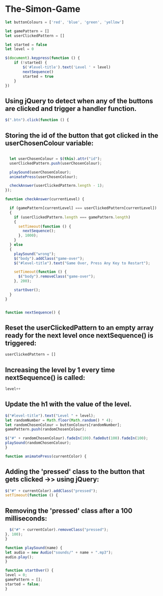 # The-Simon-Game

```javascript
let buttonColours = ['red', 'blue', 'green', 'yellow']

let gamePattern = []
let userClickedPattern = []

let started = false
let level = 0

$(document).keypress(function () {
    if (!started) {
        $('#level-title').text('Level ' + level)
        nextSequence()
        started = true
    }
})
```

## Using jQuery to detect when any of the buttons are clicked and trigger a handler function.

```javascript
$(".btn").click(function () {
```

## Storing the id of the button that got clicked in the userChosenColour variable:

```javascript

  let userChosenColour = $(this).attr("id");
  userClickedPattern.push(userChosenColour);

  playSound(userChosenColour);
  animatePress(userChosenColour);

  checkAnswer(userClickedPattern.length - 1);
});

function checkAnswer(currentLevel) {

  if (gamePattern[currentLevel] === userClickedPattern[currentLevel])
  {
    if (userClickedPattern.length === gamePattern.length)
    {
      setTimeout(function () {
        nextSequence();
      }, 1000);
    }
  } else
  {
    playSound("wrong");
    $("body").addClass("game-over");
    $("#level-title").text("Game Over, Press Any Key to Restart");

    setTimeout(function () {
      $("body").removeClass("game-over");
    }, 200);

    startOver();
  }
}


function nextSequence() {
```

## Reset the userClickedPattern to an empty array ready for the next level once nextSequence() is triggered:

```javascript
userClickedPattern = []
```

## Increasing the level by 1 every time nextSequence() is called:

```javascript
level++
```

## Update the h1 with the value of the level.

```javascript
$("#level-title").text("Level " + level);
let randomNumber = Math.floor(Math.random() * 4);
let randomChosenColour = buttonColours[randomNumber];
gamePattern.push(randomChosenColour);

$("#" + randomChosenColour).fadeIn(100).fadeOut(100).fadeIn(100);
playSound(randomChosenColour);
}

function animatePress(currentColor) {
```

## Adding the 'pressed' class to the button that gets clicked ->> using jQuery:

```javascript
$("#" + currentColor).addClass("pressed");
setTimeout(function () {
```

## Removing the 'pressed' class after a 100 milliseconds:

```javascript
  $("#" + currentColor).removeClass("pressed");
}, 100);
}

function playSound(name) {
let audio = new Audio("sounds/" + name + ".mp3");
audio.play();
}

function startOver() {
level = 0;
gamePattern = [];
started = false;
}
```
